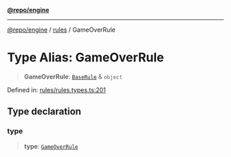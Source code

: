 [**@repo/engine**](../../README.md)

***

[@repo/engine](../../modules.md) / [rules](../README.md) / GameOverRule

# Type Alias: GameOverRule

> **GameOverRule**: [`BaseRule`](BaseRule.md) & `object`

Defined in: [rules/rules.types.ts:201](https://github.com/alexqguo/drinking-board-game-v3/blob/7f2d27c7cff47bd1f99b310eade07186901fdb07/packages/engine/src/rules/rules.types.ts#L201)

## Type declaration

### type

> **type**: [`GameOverRule`](../enumerations/RuleType.md#gameoverrule)
